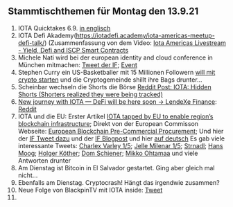 ## Stammtischthemen für Montag den 13.9.21

1. IOTA Quicktakes 6.9. [in englisch](https://www.youtube.com/watch?v=h2bGyp1PwfU)
2. IOTA Defi Akademy(https://iotadefi.academy/iota-americas-meetup-defi-talk/) (Zusammenfassung von dem Video: [Iota Americas Livestream - Yield, Defi and ISCP Smart Contracts](https://www.youtube.com/watch?v=LJmdnR6QDcM)
3. Michele Nati wird bei der european identity and cloud conference in München mitmachen: [Tweet der IF](https://twitter.com/iota/status/1435157016708780038?s=20); [Event](https://www.kuppingercole.com/events/eic2021#tickets)
4. Stephen Curry ein US-Basketballer mit 15 Millionen Followern [will mit crypto starten](https://twitter.com/StephenCurry30/status/1435047716950667264?s=20) und die Cryptogemeinde shillt ihre Bags drunter...
5. Scheinbar wechseln die Shorts die Börse [Reddit Post: IOTA: Hidden Shorts (Shorters realized they were being tracked)](https://www.reddit.com/r/SatoshiStreetBets/comments/pj5o3z/iota_hidden_shorts_shorters_realized_they_were/?utm_source=share&utm_medium=ios_app&utm_name=iossmf)
6. [New journey with IOTA — DeFi will be here soon -> LendeXe Finance](https://medium.com/@sabog/how-i-joined-iota-but-wait-no-defi-when-defi-3071a400afa5): [Reddit](https://www.reddit.com/r/Iota/comments/pj6lkd/new_journey_with_iota_defi_will_be_here_soon/)
7. IOTA und die EU: Erster Artikel [IOTA tapped by EU to enable region’s blockchain infrastructure](https://www.finextra.com/newsarticle/38782/iota-tapped-by-eu-to-enable-regions-blockchain-infrastructure); Direkt von der European Commisson Webseite: [European Blockchain Pre-Commercial Procurement](https://digital-strategy.ec.europa.eu/en/news/european-blockchain-pre-commercial-procurement); Und hier der [IF Tweet dazu](https://twitter.com/iota/status/1435214005853896705?s=20) und der [IF Blogpost](https://blog.iota.org/ebsi-building-a-distributed-ledger-technology-for-europe/) und hier [auf deutsch](https://iota-einsteiger-guide.de/iota-european-blockchain-services-infrastructure.html)
Es gab viele interessante Tweets: [Charlex Varley 1/5](https://twitter.com/c_varley/status/1435217564821606405?s=20); [Jelle Milenar 1/5](https://twitter.com/JelleFm/status/1435224616092545031?s=20); [Strnadl](https://twitter.com/archimate/status/1435256308047958016?s=20); [Hans Moog](https://twitter.com/hus_qy/status/1435217416330567682?s=20); [Holger Köther](https://twitter.com/HolgerKoether/status/1435237287105896452?s=20); [Dom Schiener](https://twitter.com/DomSchiener/status/1435234182788169738?s=20); [Mikko Ohtamaa](https://twitter.com/moo9000/status/1435310504445108224?s=20) und viele Antworten drunter
8. Am Dienstag ist Bitcoin in El Salvador gestartet. Ging aber gleich mal nicht... 
9. Ebenfalls am Dienstag. Cryptocrash! Hängt das irgendwie zusammen?
10. Neue Folge von BlackpinTV mit IOTA inside: [Tweet](https://twitter.com/BLACKPIN_GmbH/status/1435217915360468994?s=20)
11. 
